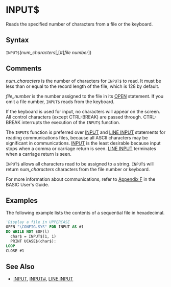 # INPUT$

Reads the specified number of characters from a file or the keyboard.

## Syntax

`INPUT$`(*num_characters*[,[#]*file number*])

## Comments

*num_characters* is the number of characters for `INPUT$` to read. It must be less than or equal to the record length of the file, which is 128 by default.

*file_number* is the number assigned to the file in its [OPEN](OPEN) statement. If you omit a file number, `INPUT$` reads from the keyboard.

If the keyboard is used for input, no characters will appear on the screen. All control characters (except CTRL-BREAK) are passed through. CTRL-BREAK interrupts the execution of the `INPUT$` function.

The `INPUT$` function is preferred over [INPUT](INPUT) and [LINE INPUT](LINE-INPUT) statements for reading communications files, because all ASCII characters may be significant in communications. [INPUT](INPUT) is the least desirable because input stops when a comma or carriage return is seen. [LINE INPUT](LINE-INPUT) terminates when a carriage return is seen.

`INPUT$` allows all characters read to be assigned to a string. `INPUT$` will return *num_characters* characters from the file number or keyboard.

For more information about communications, refer to [Appendix F](communications) in the BASIC User's Guide.

## Examples

The following example lists the contents of a sequential file in hexadecimal.

```vb
'Display a file in UPPERCASE
OPEN "\CONFIG.SYS" FOR INPUT AS #1
DO WHILE NOT EOF(l)
  char$ = INPUT$(1, 1)
  PRINT UCASE$(char$):
LOOP
CLOSE #1
```

## See Also

- [INPUT](INPUT), [INPUT#](INPUT-FILE), [LINE INPUT](LINE-INPUT)
